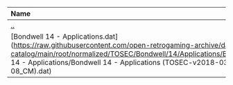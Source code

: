 |Name|Size|
|:---|---:|
|[..](../index.html)|DIR|
|[Bondwell 14 - Applications.dat](https://raw.githubusercontent.com/open-retrogaming-archive/dat-catalog/main/root/normalized/TOSEC/Bondwell/14/Applications/Bondwell 14 - Applications/Bondwell 14 - Applications (TOSEC-v2018-03-08_CM).dat)|3234|
